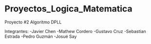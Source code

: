 # Proyectos_Logica_Matematica
Proyecto #2
Algoritmo DPLL

Integrantes:
-Javier Chen
-Mathew Cordero
-Gustavo Cruz
-Sebastian Estrada
-Pedro Guzmán
-Josué Say
